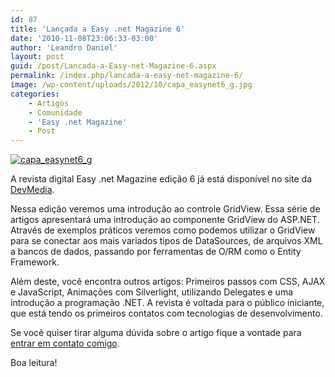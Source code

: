 ```yaml
---
id: 87
title: 'Lançada a Easy .net Magazine 6'
date: '2010-11-08T23:06:33-03:00'
author: 'Leandro Daniel'
layout: post
guid: /post/Lancada-a-Easy-net-Magazine-6.aspx
permalink: /index.php/lancada-a-easy-net-magazine-6/
image: /wp-content/uploads/2012/10/capa_easynet6_g.jpg
categories:
    - Artigos
    - Comunidade
    - 'Easy .net Magazine'
    - Post
---
```


[![capa_easynet6_g](http://leandrodaniel.com/pics/capa_easynet6_g_thumb_1.jpg "capa_easynet6_g")](http://leandrodaniel.com/pics/capa_easynet6_g_1.jpg)

A revista digital Easy .net Magazine edição 6 já está disponível no site da [DevMedia](http://www.devmedia.com.br/resumo/default.asp?ed=6&site=59).

Nessa edição veremos uma introdução ao controle GridView. Essa série de artigos apresentará uma introdução ao componente GridView do ASP.NET. Através de exemplos práticos veremos como podemos utilizar o GridView para se conectar aos mais variados tipos de DataSources, de arquivos XML a bancos de dados, passando por ferramentas de O/RM como o Entity Framework.

Além deste, você encontra outros artigos: Primeiros passos com CSS, AJAX e JavaScript, Animações com Silverlight, utilizando Delegates e uma introdução a programação .NET. A revista é voltada para o público iniciante, que está tendo os primeiros contatos com tecnologias de desenvolvimento.

Se você quiser tirar alguma dúvida sobre o artigo fique a vontade para [entrar em contato comigo](http://www.leandrodaniel.com/contact).

Boa leitura!